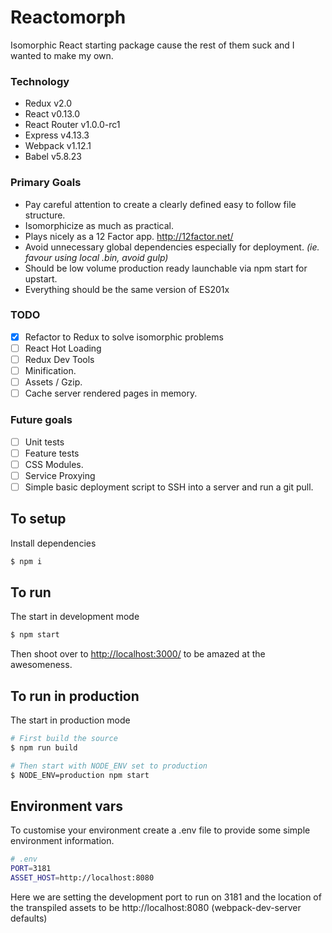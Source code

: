 # Reactomorph

Isomorphic React starting package cause the rest of them suck and I wanted to make my own.

### Technology
* Redux v2.0
* React v0.13.0
* React Router v1.0.0-rc1
* Express v4.13.3
* Webpack v1.12.1
* Babel v5.8.23

### Primary Goals
* Pay careful attention to create a clearly defined easy to follow file structure.
* Isomorphicize as much as practical.
* Plays nicely as a 12 Factor app. http://12factor.net/
* Avoid unnecessary global dependencies especially for deployment. _(ie. favour using local .bin, avoid gulp)_
* Should be low volume production ready launchable via npm start for upstart.
* Everything should be the same version of ES201x

### TODO
- [x] Refactor to Redux to solve isomorphic problems
- [ ] React Hot Loading
- [ ] Redux Dev Tools
- [ ] Minification.
- [ ] Assets / Gzip.
- [ ] Cache server rendered pages in memory.

### Future goals
- [ ] Unit tests
- [ ] Feature tests
- [ ] CSS Modules.
- [ ] Service Proxying
- [ ] Simple basic deployment script to SSH into a server and run a git pull.

## To setup

Install dependencies
```bash
$ npm i
```

## To run
The start in development mode

```bash
$ npm start
```

Then shoot over to [http://localhost:3000/](http://localhost:3000/) to be amazed at the awesomeness.

## To run in production
The start in production mode

```bash
# First build the source
$ npm run build

# Then start with NODE_ENV set to production
$ NODE_ENV=production npm start
```

## Environment vars

To customise your environment create a .env file to provide some simple environment information.

```bash
# .env
PORT=3181
ASSET_HOST=http://localhost:8080
```

Here we are setting the development port to run on 3181 and the location of the transpiled assets to be http://localhost:8080 (webpack-dev-server defaults)
